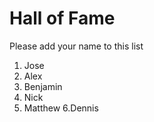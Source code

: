 # Hall of Fame
Please add your name to this list

1. Jose
2. Alex
3. Benjamin
4. Nick
5. Matthew
6.Dennis
